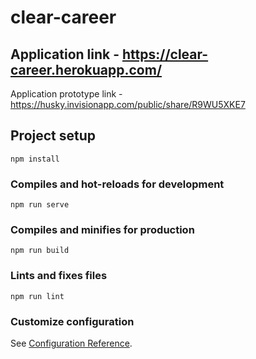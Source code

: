 # clear-career
## Application link - https://clear-career.herokuapp.com/
Application prototype link - https://husky.invisionapp.com/public/share/R9WU5XKE7
## Project setup
```
npm install
```

### Compiles and hot-reloads for development
```
npm run serve
```

### Compiles and minifies for production
```
npm run build
```

### Lints and fixes files
```
npm run lint
```

### Customize configuration
See [Configuration Reference](https://cli.vuejs.org/config/).
